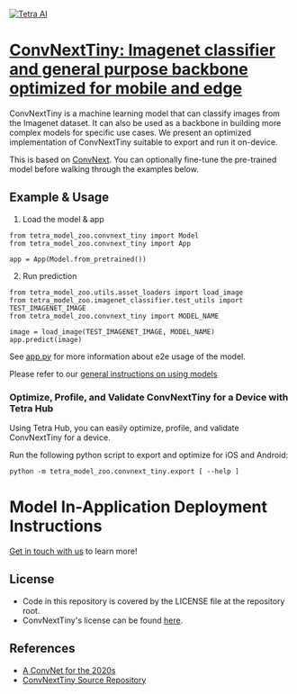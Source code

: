 [![Tetra AI](https://tetra.ai/img/logo.svg)](https://tetra.ai/)

# [ConvNextTiny: Imagenet classifier and general purpose backbone optimized for mobile and edge](https://tetraai.com/model-zoo/convnext_tiny)

ConvNextTiny is a machine learning model that can classify images from the Imagenet dataset.
It can also be used as a backbone in building more complex models for specific use cases.
We present an optimized implementation of ConvNextTiny suitable to export and run it on-device.

This is based on [ConvNext](https://github.com/pytorch/vision/blob/main/torchvision/models/convnext.py). You can optionally
fine-tune the pre-trained model before walking through the examples below.

## Example & Usage
1. Load the model & app
```
from tetra_model_zoo.convnext_tiny import Model
from tetra_model_zoo.convnext_tiny import App

app = App(Model.from_pretrained())
```

2. Run prediction
```
from tetra_model_zoo.utils.asset_loaders import load_image
from tetra_model_zoo.imagenet_classifier.test_utils import TEST_IMAGENET_IMAGE
from tetra_model_zoo.convnext_tiny import MODEL_NAME

image = load_image(TEST_IMAGENET_IMAGE, MODEL_NAME)
app.predict(image)
```

See [app.py](../imagenet_classifier/app.py#L49) for more information about e2e usage of the model.

Please refer to our [general instructions on using models](../../#tetra-model-zoo)

### Optimize, Profile, and Validate ConvNextTiny for a Device with Tetra Hub
Using Tetra Hub, you can easily optimize, profile, and validate ConvNextTiny for a device.

Run the following python script to export and optimize for iOS and Android:
```
python -m tetra_model_zoo.convnext_tiny.export [ --help ]
```

# Model In-Application Deployment Instructions
<a href="mailto:support@tetra.ai?subject=Request Access for Tetra Hub&body=Interest in using AOTGAN in model zoo for deploying on-device.">Get in touch with us</a> to learn more!

## License
- Code in this repository is covered by the LICENSE file at the repository root.
- ConvNextTiny's license can be found [here](https://github.com/pytorch/vision/blob/main/LICENSE).

## References
* [A ConvNet for the 2020s](https://arxiv.org/abs/2201.03545)
* [ConvNextTiny Source Repository](https://github.com/pytorch/vision/blob/main/torchvision/models/convnext.py)
